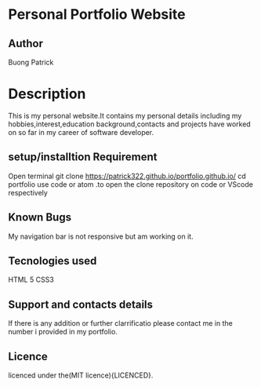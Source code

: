 # Personal Portfolio Website

## Author

Buong Patrick

# Description

This is my personal website.It contains my personal details including my hobbies,interest,education background,contacts and projects have worked on so far in my career of software developer.

## setup/installtion Requirement

Open terminal
git clone https://patrick322.github.io/portfolio.github.io/
cd portfolio
use code or atom .to open the clone repository on code or VScode respectively

## Known Bugs

My navigation bar is not responsive but am working on it.


## Tecnologies used
HTML 5
CSS3

## Support and contacts details
If there is any addition or further clarrificatio please contact me in the number i provided in my portfolio.


## Licence

licenced under the(MIT licence){LICENCED}.
